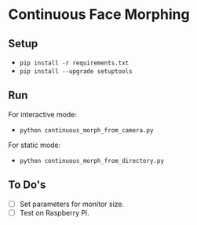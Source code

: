 # Continuous Face Morphing


## Setup

- `pip install -r requirements.txt`
- `pip install --upgrade setuptools`


## Run

For interactive mode:
- `python continuous_morph_from_camera.py`

For static mode:
- `python continuous_morph_from_directory.py`


## To Do's

- [ ] Set parameters for monitor size.
- [ ] Test on Raspberry Pi.
